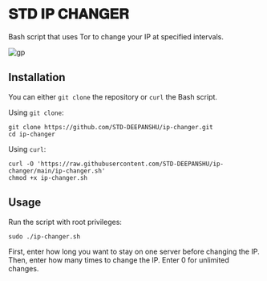 # 𝐒𝐓𝐃 𝐈𝐏 𝐂𝐇𝐀𝐍𝐆𝐄𝐑

Bash script that uses Tor to change your IP at specified intervals.

![gp](https://github.com/STD-DEEPANSHU/ip-changer/assets/30112537/34e1c4e2-ec79-4ef3-b0a2-e99eee48bb4b)

## Installation

You can either `git clone` the repository or `curl` the Bash script.

Using `git clone`:

```shell
git clone https://github.com/STD-DEEPANSHU/ip-changer.git
cd ip-changer
```

Using `curl`:

```shell
curl -O 'https://raw.githubusercontent.com/STD-DEEPANSHU/ip-changer/main/ip-changer.sh'
chmod +x ip-changer.sh
```

## Usage

Run the script with root privileges:

```shell
sudo ./ip-changer.sh
```

First, enter how long you want to stay on one server before changing the IP.
Then, enter how many times to change the IP. Enter 0 for unlimited changes.
